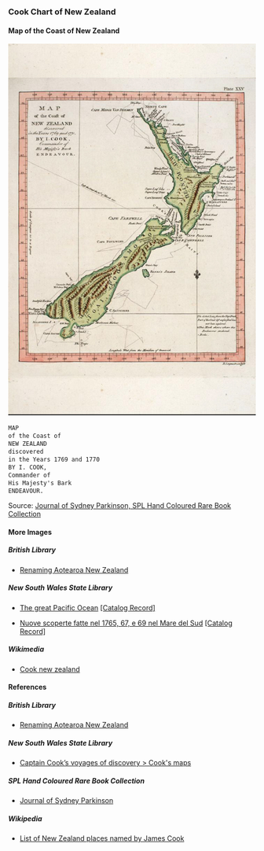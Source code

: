 ### Cook Chart of New Zealand

#### Map of the Coast of New Zealand

![Map of the Coast of New Zealand... by James Cook](pictures/10x15cm-james-cook-map.jpg)

```
MAP
of the Coast of
NEW ZEALAND
discovered
in the Years 1769 and 1770
BY I. COOK,
Commander of
His Majesty's Bark
ENDEAVOUR.
```

Source: [Journal of Sydney Parkinson, SPL Hand Coloured Rare Book Collection](http://www.splrarebooks.com/collection/view/a-journal-of-a-voyage-to-the-south-seas-in-his-majestys-ship-the-endeavour-)

#### More Images

##### British Library

* [Renaming Aotearoa New Zealand](https://www.bl.uk/the-voyages-of-captain-james-cook/articles/renaming-aotearoa-new-zealand)

##### New South Wales State Library

* [The great Pacific Ocean](http://digital.sl.nsw.gov.au/delivery/DeliveryManagerServlet?embedded=true&toolbar=false&dps_pid=IE3726033)
[[Catalog Record]](https://search.sl.nsw.gov.au/primo-explore/fulldisplay?docid=SLNSW_ALMA2192401380002626&vid=SLNSW&tab=default_tab&lang=en_US&context=L)

* [Nuove scoperte fatte nel 1765, 67, e 69 nel Mare del Sud](http://digital.sl.nsw.gov.au/delivery/DeliveryManagerServlet?embedded=true&toolbar=false&dps_pid=IE6156067&_ga=2.81057879.1916713702.1612997698-974014674.1612997698)
[[Catalog Record]](https://search.sl.nsw.gov.au/primo-explore/fulldisplay?docid=SLNSW_ALMA21101424660002626&vid=SLNSW&search_scope=E&tab=default_tab&lang=en_US&context=L)

##### Wikimedia

* [Cook new zealand](https://commons.wikimedia.org/wiki/File:Cook_new_zealand.jpg)

#### References

##### British Library

* [Renaming Aotearoa New Zealand](https://www.bl.uk/the-voyages-of-captain-james-cook/articles/renaming-aotearoa-new-zealand)

##### New South Wales State Library

* [Captain Cook’s voyages of discovery > Cook's maps](https://www.sl.nsw.gov.au/stories/captain-cooks-voyages-discovery/cooks-maps)

##### SPL Hand Coloured Rare Book Collection

* [Journal of Sydney Parkinson](http://www.splrarebooks.com/collection/view/a-journal-of-a-voyage-to-the-south-seas-in-his-majestys-ship-the-endeavour-)

##### Wikipedia

* [List of New Zealand places named by James Cook](https://en.wikipedia.org/wiki/List_of_New_Zealand_places_named_by_James_Cook)

